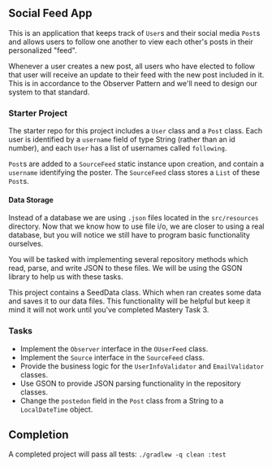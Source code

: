 ## Social Feed App

This is an application that keeps track of `User`s and their social media `Post`s
and allows users to follow one another to view each other's posts in their personalized
"feed".

Whenever a user creates a new post, all users who have elected to follow that user
will receive an update to their feed with the new post included in it. This is in 
accordance to the Observer Pattern and we'll need to design our system to that 
standard.

### Starter Project

The starter repo for this project includes a `User` class and
a `Post` class. Each user is identified by a `username` field
of type String (rather than an id number), and each `User`
has a list of usernames called `following`.

`Post`s are added to a `SourceFeed` static instance upon
creation, and contain a `username` identifying the poster.
The `SourceFeed` class stores a `List` of these `Post`s.

#### Data Storage

Instead of a database we are using `.json` files located in
the `src/resources` directory. Now that we know how to use
file i/o, we are closer to using a real database, but you will
notice we still have to program basic functionality ourselves.

You will be tasked with implementing several repository
methods which read, parse, and write JSON to these files.
We will be using the GSON library to help us with these
tasks.

This project contains a SeedData class. Which when ran creates
some data and saves it to our data files. This functionality
will be helpful but keep it mind it will not work until you've
completed Mastery Task 3.

### Tasks

* Implement the `Observer` interface in the `OUserFeed` class.
* Implement the `Source` interface in the `SourceFeed` class.
* Provide the business logic for the `UserInfoValidator` and
`EmailValidator` classes.
* Use GSON to provide JSON parsing functionality in the 
repository classes.
* Change the `postedon` field in the `Post` class from a
String to a `LocalDateTime` object.

## Completion

A completed project will pass all tests:
`./gradlew -q clean :test`
